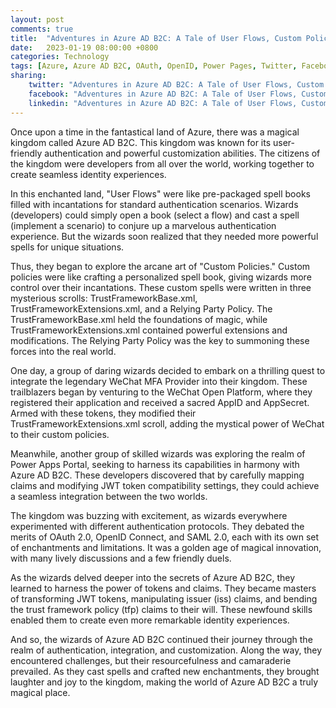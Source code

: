 ```yaml
---
layout: post
comments: true
title:  "Adventures in Azure AD B2C: A Tale of User Flows, Custom Policies, and WeChat Integration"
date:   2023-01-19 08:00:00 +0800
categories: Technology
tags: [Azure, Azure AD B2C, OAuth, OpenID, Power Pages, Twitter, Facebook, LinkedIn]
sharing:
    twitter: "Adventures in Azure AD B2C: A Tale of User Flows, Custom Policies, and WeChat Integration"
    facebook: "Adventures in Azure AD B2C: A Tale of User Flows, Custom Policies, and WeChat Integration"
    linkedin: "Adventures in Azure AD B2C: A Tale of User Flows, Custom Policies, and WeChat Integration"
---
```


Once upon a time in the fantastical land of Azure, there was a magical kingdom called Azure AD B2C. This kingdom was known for its user-friendly authentication and powerful customization abilities. The citizens of the kingdom were developers from all over the world, working together to create seamless identity experiences.

In this enchanted land, "User Flows" were like pre-packaged spell books filled with incantations for standard authentication scenarios. Wizards (developers) could simply open a book (select a flow) and cast a spell (implement a scenario) to conjure up a marvelous authentication experience. But the wizards soon realized that they needed more powerful spells for unique situations.

Thus, they began to explore the arcane art of "Custom Policies." Custom policies were like crafting a personalized spell book, giving wizards more control over their incantations. These custom spells were written in three mysterious scrolls: TrustFrameworkBase.xml, TrustFrameworkExtensions.xml, and a Relying Party Policy. The TrustFrameworkBase.xml held the foundations of magic, while TrustFrameworkExtensions.xml contained powerful extensions and modifications. The Relying Party Policy was the key to summoning these forces into the real world.

One day, a group of daring wizards decided to embark on a thrilling quest to integrate the legendary WeChat MFA Provider into their kingdom. These trailblazers began by venturing to the WeChat Open Platform, where they registered their application and received a sacred AppID and AppSecret. Armed with these tokens, they modified their TrustFrameworkExtensions.xml scroll, adding the mystical power of WeChat to their custom policies.

Meanwhile, another group of skilled wizards was exploring the realm of Power Apps Portal, seeking to harness its capabilities in harmony with Azure AD B2C. These developers discovered that by carefully mapping claims and modifying JWT token compatibility settings, they could achieve a seamless integration between the two worlds.

The kingdom was buzzing with excitement, as wizards everywhere experimented with different authentication protocols. They debated the merits of OAuth 2.0, OpenID Connect, and SAML 2.0, each with its own set of enchantments and limitations. It was a golden age of magical innovation, with many lively discussions and a few friendly duels.

As the wizards delved deeper into the secrets of Azure AD B2C, they learned to harness the power of tokens and claims. They became masters of transforming JWT tokens, manipulating issuer (iss) claims, and bending the trust framework policy (tfp) claims to their will. These newfound skills enabled them to create even more remarkable identity experiences.

And so, the wizards of Azure AD B2C continued their journey through the realm of authentication, integration, and customization. Along the way, they encountered challenges, but their resourcefulness and camaraderie prevailed. As they cast spells and crafted new enchantments, they brought laughter and joy to the kingdom, making the world of Azure AD B2C a truly magical place.
